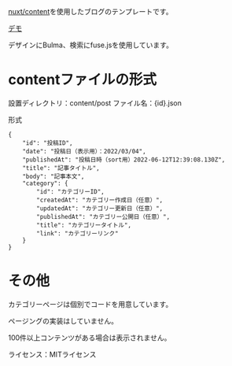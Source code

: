 [nuxt/content](https://content.nuxtjs.org/)を使用したブログのテンプレートです。

[デモ](https://masublog.net/)

デザインにBulma、検索にfuse.jsを使用しています。

# contentファイルの形式

設置ディレクトリ：content/post
ファイル名：{id}.json

形式

```
{
    "id": "投稿ID",
    "date": "投稿日（表示用）：2022/03/04",
    "publishedAt": "投稿日時（sort用）2022-06-12T12:39:08.130Z",
    "title": "記事タイトル",
    "body": "記事本文",
    "category": {
        "id": "カテゴリーID",
        "createdAt": "カテゴリー作成日（任意）",
        "updatedAt": "カテゴリー更新日（任意）",
        "publishedAt": "カテゴリー公開日（任意）",
        "title": "カテゴリータイトル",
        "link": "カテゴリーリンク"
    }
}
```

# その他

カテゴリーページは個別でコードを用意しています。

ページングの実装はしていません。

100件以上コンテンツがある場合は表示されません。

ライセンス：MITライセンス